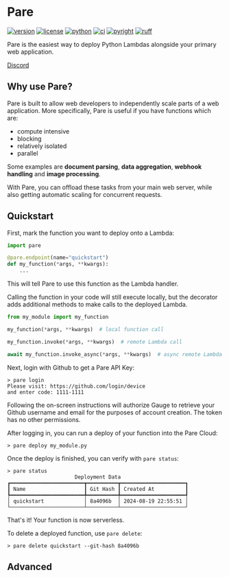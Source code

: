 # Pare

[![version](https://img.shields.io/pypi/v/pare.svg)](https://pypi.Python.org/pypi/pare)
[![license](https://img.shields.io/pypi/l/pare.svg)](https://pypi.Python.org/pypi/pare)
[![python](https://img.shields.io/pypi/pyversions/pare.svg)](https://pypi.Python.org/pypi/pare)
[![ci](https://github.com/gauge-sh/pare/actions/workflows/ci.yml/badge.svg)](https://github.com/gauge-sh/pare/actions/workflows/ci.yml)
[![pyright](https://microsoft.github.io/pyright/img/pyright_badge.svg)](https://microsoft.github.io/pyright/)
[![ruff](https://img.shields.io/endpoint?url=https://raw.githubusercontent.com/astral-sh/ruff/main/assets/badge/v2.json)](https://github.com/astral-sh/ruff)

Pare is the easiest way to deploy Python Lambdas alongside your primary web application.

[Discord](https://discord.gg/Kz2TnszerR)


## Why use Pare?

Pare is built to allow web developers to independently scale parts of a web application.
More specifically, Pare is useful if you have functions which are:

- compute intensive
- blocking
- relatively isolated
- parallel

Some examples are **document parsing**, **data aggregation**, **webhook handling** and **image processing**.

With Pare, you can offload these tasks from your main web server, while also getting automatic scaling for concurrent requests.

## Quickstart

First, mark the function you want to deploy onto a Lambda:

```python
import pare

@pare.endpoint(name="quickstart")
def my_function(*args, **kwargs):
    ...
```

This will tell Pare to use this function as the Lambda handler.

Calling the function in your code will still execute locally, but the decorator adds additional methods to make calls to the deployed Lambda.

```python
from my_module import my_function

my_function(*args, **kwargs)  # local function call

my_function.invoke(*args, **kwargs)  # remote Lambda call

await my_function.invoke_async(*args, **kwargs)  # async remote Lambda call
```


Next, login with Github to get a Pare API Key:

```shell
> pare login
Please visit: https://github.com/login/device
and enter code: 1111-1111
```

Following the on-screen instructions will authorize Gauge to retrieve your Github username and email for the purposes of account creation. The token has no other permissions.

After logging in, you can run a deploy of your function into the Pare Cloud:

```shell
> pare deploy my_module.py
```

Once the deploy is finished, you can verify with `pare status`:

```shell
> pare status
                      Deployment Data                      
┏━━━━━━━━━━━━━━━━━━━━━━━━┳━━━━━━━━━━┳━━━━━━━━━━━━━━━━━━━━━┓
┃ Name                   ┃ Git Hash ┃ Created At          ┃
┡━━━━━━━━━━━━━━━━━━━━━━━━╇━━━━━━━━━━╇━━━━━━━━━━━━━━━━━━━━━┩
│ quickstart             │ 8a4096b  │ 2024-08-19 22:55:51 │
└────────────────────────┴──────────┴─────────────────────┘
```

That's it! Your function is now serverless.


To delete a deployed function, use `pare delete`:

```shell
> pare delete quickstart --git-hash 8a4096b
```


## Advanced